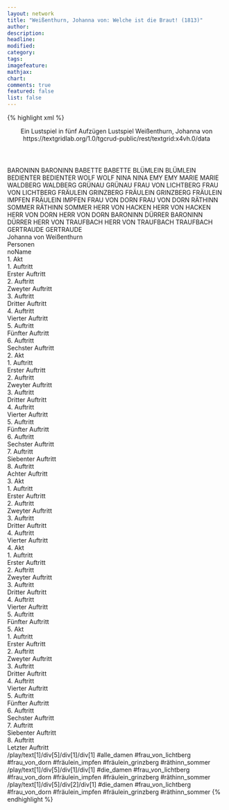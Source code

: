 ```yaml
---
layout: network
title: "Weißenthurn, Johanna von: Welche ist die Braut! (1813)"
author:
description:
headline:
modified:
category:
tags:
imagefeature:
mathjax:
chart:
comments: true
featured: false
list: false
---
```

{% highlight xml %}
<?xml-model href="https://raw.githubusercontent.com/DLiNa/project/master/rules/lina.rnc"?><?xml-model href="https://raw.githubusercontent.com/DLiNa/project/master/rules/lina.sch"?>
<play xmlns="http://lina.digital">
  <header>
    <title>Welche ist die Braut!</title>
    <subtitle>Ein Lustspiel in fünf Aufzügen</subtitle>
    <genretitle>Lustspiel</genretitle>
    <author>Weißenthurn, Johanna von</author>
    <date type="print" when="1817"/>
    <date type="premiere" when="1813"/>
    <date type="written"/>
    <source>https://textgridlab.org/1.0/tgcrud-public/rest/textgrid:x4vh.0/data</source>
  </header>
  <personae>
    <character>
      <name>BARONINN</name>
      <alias xml:id="baroninn">
        <name>BARONINN</name>
      </alias>
    </character>
    <character>
      <name>BABETTE</name>
      <alias xml:id="babette">
        <name>BABETTE</name>
      </alias>
    </character>
    <character>
      <name>BLÜMLEIN</name>
      <alias xml:id="blümlein">
        <name>BLÜMLEIN</name>
      </alias>
    </character>
    <character>
      <name>BEDIENTER</name>
      <alias xml:id="bedienter">
        <name>BEDIENTER</name>
      </alias>
    </character>
    <character>
      <name>WOLF</name>
      <alias xml:id="wolf">
        <name>WOLF</name>
      </alias>
    </character>
    <character>
      <name>NINA</name>
      <alias xml:id="nina">
        <name>NINA</name>
      </alias>
    </character>
    <character>
      <name>EMY</name>
      <alias xml:id="emy">
        <name>EMY</name>
      </alias>
    </character>
    <character>
      <name>MARIE</name>
      <alias xml:id="marie">
        <name>MARIE</name>
      </alias>
    </character>
    <character>
      <name>WALDBERG</name>
      <alias xml:id="waldberg">
        <name>WALDBERG</name>
      </alias>
    </character>
    <character>
      <name>GRÜNAU</name>
      <alias xml:id="grünau">
        <name>GRÜNAU</name>
      </alias>
    </character>
    <character>
      <name>FRAU VON LICHTBERG</name>
      <alias xml:id="frau_von_lichtberg">
        <name>FRAU VON LICHTBERG</name>
      </alias>
    </character>
    <character>
      <name>FRÄULEIN GRINZBERG</name>
      <alias xml:id="fräulein_grinzberg">
        <name>FRÄULEIN GRINZBERG</name>
      </alias>
    </character>
    <character>
      <name>FRÄULEIN IMPFEN</name>
      <alias xml:id="fräulein_impfen">
        <name>FRÄULEIN IMPFEN</name>
      </alias>
    </character>
    <character>
      <name>FRAU VON DORN</name>
      <alias xml:id="frau_von_dorn">
        <name>FRAU VON DORN</name>
      </alias>
    </character>
    <character>
      <name>RÄTHINN SOMMER</name>
      <alias xml:id="räthinn_sommer">
        <name>RÄTHINN SOMMER</name>
      </alias>
    </character>
    <character>
      <name>HERR VON HACKEN</name>
      <alias xml:id="herr_von_hacken">
        <name>HERR VON HACKEN</name>
      </alias>
    </character>
    <character>
      <name>HERR VON DORN</name>
      <alias xml:id="herr_von_dorn">
        <name>HERR VON DORN</name>
      </alias>
    </character>
    <character>
      <name>BARONINN DÜRRER</name>
      <alias xml:id="baroninn_dürrer">
        <name>BARONINN DÜRRER</name>
      </alias>
    </character>
    <character>
      <name>HERR VON TRAUFBACH</name>
      <alias xml:id="herr_von_traufbach">
        <name>HERR VON TRAUFBACH</name>
      </alias>
      <alias xml:id="traufbach">
        <name>TRAUFBACH</name>
      </alias>
    </character>
    <character>
      <name>GERTRAUDE</name>
      <alias xml:id="gertraude">
        <name>GERTRAUDE</name>
      </alias>
    </character>
  </personae>
  <text>
    <div>
      <head>Johanna von Weißenthurn</head>
    </div>
    <div>
      <head>Personen</head>
      <div>
        <head>noName</head>
      </div>
    </div>
    <div>
      <head>1. Akt</head>
      <div>
        <head>1. Auftritt</head>
        <div>
          <head>Erster Auftritt</head>
          <sp who="#baroninn">
            <amount n="21" unit="speech_acts"/>
            <amount n="182" unit="words"/>
            <amount n="19" unit="lines"/>
            <amount n="971" unit="chars"/>
          </sp>
          <sp who="#babette">
            <amount n="21" unit="speech_acts"/>
            <amount n="374" unit="words"/>
            <amount n="15" unit="lines"/>
            <amount n="2038" unit="chars"/>
          </sp>
        </div>
      </div>
      <div>
        <head>2. Auftritt</head>
        <div>
          <head>Zweyter Auftritt</head>
          <sp who="#baroninn">
            <amount n="17" unit="speech_acts"/>
            <amount n="173" unit="words"/>
            <amount n="16" unit="lines"/>
            <amount n="901" unit="chars"/>
          </sp>
          <sp who="#babette">
            <amount n="1" unit="speech_acts"/>
            <amount n="14" unit="words"/>
            <amount n="1" unit="lines"/>
            <amount n="66" unit="chars"/>
          </sp>
          <sp who="#blümlein">
            <amount n="17" unit="speech_acts"/>
            <amount n="523" unit="words"/>
            <amount n="9" unit="lines"/>
            <amount n="2913" unit="chars"/>
          </sp>
        </div>
      </div>
      <div>
        <head>3. Auftritt</head>
        <div>
          <head>Dritter Auftritt</head>
          <sp who="#bedienter">
            <amount n="1" unit="speech_acts"/>
            <amount n="2" unit="words"/>
            <amount n="1" unit="lines"/>
            <amount n="13" unit="chars"/>
          </sp>
          <sp who="#baroninn">
            <amount n="41" unit="speech_acts"/>
            <amount n="428" unit="words"/>
            <amount n="34" unit="lines"/>
            <amount n="2276" unit="chars"/>
          </sp>
          <sp who="#blümlein">
            <amount n="23" unit="speech_acts"/>
            <amount n="240" unit="words"/>
            <amount n="20" unit="lines"/>
            <amount n="1321" unit="chars"/>
          </sp>
          <sp who="#wolf">
            <amount n="35" unit="speech_acts"/>
            <amount n="783" unit="words"/>
            <amount n="23" unit="lines"/>
            <amount n="4384" unit="chars"/>
          </sp>
        </div>
      </div>
      <div>
        <head>4. Auftritt</head>
        <div>
          <head>Vierter Auftritt</head>
          <sp who="#babette">
            <amount n="1" unit="speech_acts"/>
            <amount n="3" unit="words"/>
            <amount n="1" unit="lines"/>
            <amount n="21" unit="chars"/>
          </sp>
          <sp who="#baroninn">
            <amount n="19" unit="speech_acts"/>
            <amount n="234" unit="words"/>
            <amount n="16" unit="lines"/>
            <amount n="1241" unit="chars"/>
          </sp>
          <sp who="#wolf">
            <amount n="1" unit="speech_acts"/>
            <amount n="236" unit="words"/>
            <amount n="1358" unit="chars"/>
          </sp>
          <sp who="#blümlein">
            <amount n="16" unit="speech_acts"/>
            <amount n="611" unit="words"/>
            <amount n="5" unit="lines"/>
            <amount n="3487" unit="chars"/>
          </sp>
        </div>
      </div>
      <div>
        <head>5. Auftritt</head>
        <div>
          <head>Fünfter Auftritt</head>
          <sp who="#nina #emy">
            <amount n="2" unit="speech_acts"/>
            <amount n="15" unit="words"/>
            <amount n="2" unit="lines"/>
            <amount n="71" unit="chars"/>
          </sp>
          <sp who="#baroninn">
            <amount n="18" unit="speech_acts"/>
            <amount n="389" unit="words"/>
            <amount n="12" unit="lines"/>
            <amount n="2121" unit="chars"/>
          </sp>
          <sp who="#nina">
            <amount n="23" unit="speech_acts"/>
            <amount n="134" unit="words"/>
            <amount n="22" unit="lines"/>
            <amount n="701" unit="chars"/>
          </sp>
          <sp who="#nina #emy">
            <amount n="4" unit="speech_acts"/>
            <amount n="21" unit="words"/>
            <amount n="4" unit="lines"/>
            <amount n="107" unit="chars"/>
          </sp>
          <sp who="#emy">
            <amount n="18" unit="speech_acts"/>
            <amount n="131" unit="words"/>
            <amount n="17" unit="lines"/>
            <amount n="653" unit="chars"/>
          </sp>
        </div>
      </div>
      <div>
        <head>6. Auftritt</head>
        <div>
          <head>Sechster Auftritt</head>
          <sp who="#baroninn">
            <amount n="10" unit="speech_acts"/>
            <amount n="209" unit="words"/>
            <amount n="4" unit="lines"/>
            <amount n="1167" unit="chars"/>
          </sp>
          <sp who="#marie">
            <amount n="15" unit="speech_acts"/>
            <amount n="259" unit="words"/>
            <amount n="10" unit="lines"/>
            <amount n="1375" unit="chars"/>
          </sp>
          <sp who="#emy">
            <amount n="16" unit="speech_acts"/>
            <amount n="187" unit="words"/>
            <amount n="12" unit="lines"/>
            <amount n="999" unit="chars"/>
          </sp>
          <sp who="#nina">
            <amount n="15" unit="speech_acts"/>
            <amount n="295" unit="words"/>
            <amount n="12" unit="lines"/>
            <amount n="1500" unit="chars"/>
          </sp>
        </div>
      </div>
    </div>
    <div>
      <head>2. Akt</head>
      <div>
        <head>1. Auftritt</head>
        <div>
          <head>Erster Auftritt</head>
          <sp who="#baroninn">
            <amount n="10" unit="speech_acts"/>
            <amount n="298" unit="words"/>
            <amount n="4" unit="lines"/>
            <amount n="1661" unit="chars"/>
          </sp>
          <sp who="#babette">
            <amount n="9" unit="speech_acts"/>
            <amount n="64" unit="words"/>
            <amount n="8" unit="lines"/>
            <amount n="375" unit="chars"/>
          </sp>
        </div>
      </div>
      <div>
        <head>2. Auftritt</head>
        <div>
          <head>Zweyter Auftritt</head>
          <sp who="#bedienter">
            <amount n="4" unit="speech_acts"/>
            <amount n="28" unit="words"/>
            <amount n="4" unit="lines"/>
            <amount n="147" unit="chars"/>
          </sp>
          <sp who="#baroninn">
            <amount n="5" unit="speech_acts"/>
            <amount n="186" unit="words"/>
            <amount n="2" unit="lines"/>
            <amount n="1013" unit="chars"/>
          </sp>
          <sp who="#babette">
            <amount n="2" unit="speech_acts"/>
            <amount n="27" unit="words"/>
            <amount n="1" unit="lines"/>
            <amount n="135" unit="chars"/>
          </sp>
        </div>
      </div>
      <div>
        <head>3. Auftritt</head>
        <div>
          <head>Dritter Auftritt</head>
          <sp who="#wolf">
            <amount n="8" unit="speech_acts"/>
            <amount n="125" unit="words"/>
            <amount n="4" unit="lines"/>
            <amount n="712" unit="chars"/>
          </sp>
          <sp who="#baroninn">
            <amount n="13" unit="speech_acts"/>
            <amount n="174" unit="words"/>
            <amount n="10" unit="lines"/>
            <amount n="955" unit="chars"/>
          </sp>
          <sp who="#waldberg">
            <amount n="3" unit="speech_acts"/>
            <amount n="42" unit="words"/>
            <amount n="2" unit="lines"/>
            <amount n="228" unit="chars"/>
          </sp>
          <sp who="#grünau">
            <amount n="7" unit="speech_acts"/>
            <amount n="198" unit="words"/>
            <amount n="3" unit="lines"/>
            <amount n="1080" unit="chars"/>
          </sp>
        </div>
      </div>
      <div>
        <head>4. Auftritt</head>
        <div>
          <head>Vierter Auftritt</head>
          <sp who="#wolf">
            <amount n="8" unit="speech_acts"/>
            <amount n="300" unit="words"/>
            <amount n="5" unit="lines"/>
            <amount n="1696" unit="chars"/>
          </sp>
          <sp who="#waldberg">
            <amount n="2" unit="speech_acts"/>
            <amount n="10" unit="words"/>
            <amount n="2" unit="lines"/>
            <amount n="53" unit="chars"/>
          </sp>
          <sp who="#grünau">
            <amount n="13" unit="speech_acts"/>
            <amount n="269" unit="words"/>
            <amount n="9" unit="lines"/>
            <amount n="1520" unit="chars"/>
          </sp>
          <sp who="#nina">
            <amount n="6" unit="speech_acts"/>
            <amount n="32" unit="words"/>
            <amount n="6" unit="lines"/>
            <amount n="169" unit="chars"/>
          </sp>
          <sp who="#baroninn">
            <amount n="11" unit="speech_acts"/>
            <amount n="63" unit="words"/>
            <amount n="11" unit="lines"/>
            <amount n="356" unit="chars"/>
          </sp>
          <sp who="#emy #nina">
            <amount n="3" unit="speech_acts"/>
          </sp>
          <sp who="#emy">
            <amount n="6" unit="speech_acts"/>
            <amount n="26" unit="words"/>
            <amount n="6" unit="lines"/>
            <amount n="128" unit="chars"/>
          </sp>
        </div>
      </div>
      <div>
        <head>5. Auftritt</head>
        <div>
          <head>Fünfter Auftritt</head>
          <sp who="#blümlein">
            <amount n="10" unit="speech_acts"/>
            <amount n="368" unit="words"/>
            <amount n="5" unit="lines"/>
            <amount n="2014" unit="chars"/>
          </sp>
          <sp who="#baroninn">
            <amount n="5" unit="speech_acts"/>
            <amount n="155" unit="words"/>
            <amount n="4" unit="lines"/>
            <amount n="875" unit="chars"/>
          </sp>
          <sp who="#waldberg">
            <amount n="5" unit="speech_acts"/>
            <amount n="18" unit="words"/>
            <amount n="5" unit="lines"/>
            <amount n="89" unit="chars"/>
          </sp>
        </div>
      </div>
      <div>
        <head>6. Auftritt</head>
        <div>
          <head>Sechster Auftritt</head>
          <sp who="#grünau">
            <amount n="12" unit="speech_acts"/>
            <amount n="286" unit="words"/>
            <amount n="7" unit="lines"/>
            <amount n="1574" unit="chars"/>
          </sp>
          <sp who="#waldberg">
            <amount n="13" unit="speech_acts"/>
            <amount n="244" unit="words"/>
            <amount n="8" unit="lines"/>
            <amount n="1356" unit="chars"/>
          </sp>
          <sp who="#emy">
            <amount n="21" unit="speech_acts"/>
            <amount n="140" unit="words"/>
            <amount n="21" unit="lines"/>
            <amount n="717" unit="chars"/>
          </sp>
          <sp who="#nina">
            <amount n="21" unit="speech_acts"/>
            <amount n="158" unit="words"/>
            <amount n="20" unit="lines"/>
            <amount n="819" unit="chars"/>
          </sp>
          <sp who="#nina #emy">
            <amount n="1" unit="speech_acts"/>
            <amount n="4" unit="words"/>
            <amount n="1" unit="lines"/>
            <amount n="21" unit="chars"/>
          </sp>
        </div>
      </div>
      <div>
        <head>7. Auftritt</head>
        <div>
          <head>Siebenter Auftritt</head>
          <sp who="#baroninn">
            <amount n="10" unit="speech_acts"/>
            <amount n="227" unit="words"/>
            <amount n="6" unit="lines"/>
            <amount n="1213" unit="chars"/>
          </sp>
          <sp who="#waldberg">
            <amount n="5" unit="speech_acts"/>
            <amount n="43" unit="words"/>
            <amount n="4" unit="lines"/>
            <amount n="260" unit="chars"/>
          </sp>
          <sp who="#blümlein">
            <amount n="5" unit="speech_acts"/>
            <amount n="185" unit="words"/>
            <amount n="1" unit="lines"/>
            <amount n="1029" unit="chars"/>
          </sp>
          <sp who="#nina">
            <amount n="1" unit="speech_acts"/>
            <amount n="3" unit="words"/>
            <amount n="1" unit="lines"/>
            <amount n="11" unit="chars"/>
          </sp>
          <sp who="#nina #emy">
            <amount n="1" unit="speech_acts"/>
          </sp>
          <sp who="#grünau">
            <amount n="2" unit="speech_acts"/>
            <amount n="40" unit="words"/>
            <amount n="1" unit="lines"/>
            <amount n="228" unit="chars"/>
          </sp>
          <sp who="#babette">
            <amount n="4" unit="speech_acts"/>
            <amount n="12" unit="words"/>
            <amount n="3" unit="lines"/>
            <amount n="67" unit="chars"/>
          </sp>
        </div>
      </div>
      <div>
        <head>8. Auftritt</head>
        <div>
          <head>Achter Auftritt</head>
          <sp who="#nina #emy">
            <amount n="1" unit="speech_acts"/>
            <amount n="4" unit="words"/>
            <amount n="1" unit="lines"/>
            <amount n="16" unit="chars"/>
          </sp>
          <sp who="#baroninn">
            <amount n="6" unit="speech_acts"/>
            <amount n="82" unit="words"/>
            <amount n="5" unit="lines"/>
            <amount n="452" unit="chars"/>
          </sp>
          <sp who="#emy">
            <amount n="1" unit="speech_acts"/>
            <amount n="4" unit="words"/>
            <amount n="1" unit="lines"/>
            <amount n="22" unit="chars"/>
          </sp>
          <sp who="#babette">
            <amount n="1" unit="speech_acts"/>
            <amount n="5" unit="words"/>
            <amount n="1" unit="lines"/>
            <amount n="24" unit="chars"/>
          </sp>
          <sp who="#waldberg">
            <amount n="1" unit="speech_acts"/>
          </sp>
          <sp who="#grünau">
            <amount n="1" unit="speech_acts"/>
            <amount n="16" unit="words"/>
            <amount n="1" unit="lines"/>
            <amount n="74" unit="chars"/>
          </sp>
          <sp who="#blümlein">
            <amount n="3" unit="speech_acts"/>
            <amount n="269" unit="words"/>
            <amount n="1" unit="lines"/>
            <amount n="1502" unit="chars"/>
          </sp>
        </div>
      </div>
    </div>
    <div>
      <head>3. Akt</head>
      <div>
        <head>1. Auftritt</head>
        <div>
          <head>Erster Auftritt</head>
          <sp who="#frau_von_lichtberg">
            <amount n="17" unit="speech_acts"/>
            <amount n="201" unit="words"/>
            <amount n="12" unit="lines"/>
            <amount n="1155" unit="chars"/>
          </sp>
          <sp who="#fräulein_grinzberg">
            <amount n="4" unit="speech_acts"/>
            <amount n="20" unit="words"/>
            <amount n="4" unit="lines"/>
            <amount n="97" unit="chars"/>
          </sp>
          <sp who="#fräulein_impfen">
            <amount n="19" unit="speech_acts"/>
            <amount n="202" unit="words"/>
            <amount n="15" unit="lines"/>
            <amount n="1083" unit="chars"/>
          </sp>
          <sp who="#baroninn #nina #emy #waldberg #grünau #frau_von_lichtberg #blümlein #herr_von_dorn #frau_von_dorn #herr_von_hacken #herr_von_traufbach #fräulein_impfen #fräulein_grinzberg #räthinn_sommer">
            <amount n="8" unit="speech_acts"/>
            <amount n="41" unit="words"/>
            <amount n="8" unit="lines"/>
            <amount n="191" unit="chars"/>
          </sp>
          <sp who="#blümlein">
            <amount n="13" unit="speech_acts"/>
            <amount n="296" unit="words"/>
            <amount n="10" unit="lines"/>
            <amount n="1688" unit="chars"/>
          </sp>
          <sp who="#frau_von_dorn">
            <amount n="9" unit="speech_acts"/>
            <amount n="72" unit="words"/>
            <amount n="9" unit="lines"/>
            <amount n="371" unit="chars"/>
          </sp>
          <sp who="#baroninn">
            <amount n="11" unit="speech_acts"/>
            <amount n="75" unit="words"/>
            <amount n="11" unit="lines"/>
            <amount n="373" unit="chars"/>
          </sp>
          <sp who="#räthinn_sommer">
            <amount n="8" unit="speech_acts"/>
            <amount n="175" unit="words"/>
            <amount n="6" unit="lines"/>
            <amount n="990" unit="chars"/>
          </sp>
          <sp who="#herr_von_hacken">
            <amount n="1" unit="speech_acts"/>
            <amount n="5" unit="words"/>
            <amount n="1" unit="lines"/>
            <amount n="31" unit="chars"/>
          </sp>
          <sp who="#herr_von_dorn">
            <amount n="5" unit="speech_acts"/>
            <amount n="53" unit="words"/>
            <amount n="4" unit="lines"/>
            <amount n="275" unit="chars"/>
          </sp>
          <sp who="#fräulein_impfen #fräulein_grinzberg">
            <amount n="1" unit="speech_acts"/>
            <amount n="4" unit="words"/>
            <amount n="1" unit="lines"/>
            <amount n="16" unit="chars"/>
          </sp>
          <sp who="#frau_von_lichtberg #frau_von_dorn #fräulein_impfen #fräulein_grinzberg #räthinn_sommer">
            <amount n="2" unit="speech_acts"/>
            <amount n="10" unit="words"/>
            <amount n="2" unit="lines"/>
            <amount n="49" unit="chars"/>
          </sp>
          <sp who="#waldberg">
            <amount n="5" unit="speech_acts"/>
            <amount n="22" unit="words"/>
            <amount n="5" unit="lines"/>
            <amount n="121" unit="chars"/>
          </sp>
          <sp who="#frau_von_lichtberg #frau_von_dorn #fräulein_impfen #fräulein_grinzberg #räthinn_sommer">
            <amount n="1" unit="speech_acts"/>
            <amount n="5" unit="words"/>
            <amount n="1" unit="lines"/>
            <amount n="23" unit="chars"/>
          </sp>
          <sp who="#grünau">
            <amount n="3" unit="speech_acts"/>
            <amount n="20" unit="words"/>
            <amount n="3" unit="lines"/>
            <amount n="114" unit="chars"/>
          </sp>
          <sp who="#nina">
            <amount n="1" unit="speech_acts"/>
            <amount n="5" unit="words"/>
            <amount n="1" unit="lines"/>
            <amount n="32" unit="chars"/>
          </sp>
        </div>
      </div>
      <div>
        <head>2. Auftritt</head>
        <div>
          <head>Zweyter Auftritt</head>
          <sp who="#baroninn">
            <amount n="11" unit="speech_acts"/>
            <amount n="107" unit="words"/>
            <amount n="11" unit="lines"/>
            <amount n="595" unit="chars"/>
          </sp>
          <sp who="#baroninn_dürrer">
            <amount n="24" unit="speech_acts"/>
            <amount n="515" unit="words"/>
            <amount n="16" unit="lines"/>
            <amount n="2879" unit="chars"/>
          </sp>
          <sp who="#frau_von_dorn">
            <amount n="4" unit="speech_acts"/>
            <amount n="17" unit="words"/>
            <amount n="4" unit="lines"/>
            <amount n="80" unit="chars"/>
          </sp>
          <sp who="#fräulein_impfen">
            <amount n="2" unit="speech_acts"/>
            <amount n="11" unit="words"/>
            <amount n="2" unit="lines"/>
            <amount n="54" unit="chars"/>
          </sp>
          <sp who="#fräulein_grinzberg">
            <amount n="2" unit="speech_acts"/>
            <amount n="15" unit="words"/>
            <amount n="2" unit="lines"/>
            <amount n="81" unit="chars"/>
          </sp>
          <sp who="#baroninn_dürrer #frau_von_dorn #fräulein_impfen #fräulein_grinzberg #traufbach #herr_von_dorn #blümlein #grünau #waldberg #räthinn_sommer #nina #emy #frau_von_lichtberg">
            <amount n="2" unit="speech_acts"/>
            <amount n="8" unit="words"/>
            <amount n="2" unit="lines"/>
            <amount n="43" unit="chars"/>
          </sp>
          <sp who="#herr_von_hacken">
            <amount n="2" unit="speech_acts"/>
            <amount n="9" unit="words"/>
            <amount n="2" unit="lines"/>
            <amount n="46" unit="chars"/>
          </sp>
          <sp who="#traufbach">
            <amount n="2" unit="speech_acts"/>
            <amount n="11" unit="words"/>
            <amount n="2" unit="lines"/>
            <amount n="64" unit="chars"/>
          </sp>
          <sp who="#herr_von_dorn">
            <amount n="7" unit="speech_acts"/>
            <amount n="39" unit="words"/>
            <amount n="7" unit="lines"/>
            <amount n="246" unit="chars"/>
          </sp>
          <sp who="#blümlein">
            <amount n="10" unit="speech_acts"/>
            <amount n="106" unit="words"/>
            <amount n="9" unit="lines"/>
            <amount n="558" unit="chars"/>
          </sp>
          <sp who="#herr_von_traufbach">
            <amount n="4" unit="speech_acts"/>
            <amount n="13" unit="words"/>
            <amount n="4" unit="lines"/>
            <amount n="85" unit="chars"/>
          </sp>
          <sp who="#frau_von_lichtberg #frau_von_dorn #fräulein_impfen #fräulein_grinzberg #räthinn_sommer">
            <amount n="2" unit="speech_acts"/>
            <amount n="10" unit="words"/>
            <amount n="2" unit="lines"/>
            <amount n="48" unit="chars"/>
          </sp>
          <sp who="#grünau">
            <amount n="10" unit="speech_acts"/>
            <amount n="424" unit="words"/>
            <amount n="4" unit="lines"/>
            <amount n="2316" unit="chars"/>
          </sp>
          <sp who="#waldberg">
            <amount n="3" unit="speech_acts"/>
            <amount n="62" unit="words"/>
            <amount n="2" unit="lines"/>
            <amount n="358" unit="chars"/>
          </sp>
          <sp who="#räthinn_sommer">
            <amount n="7" unit="speech_acts"/>
            <amount n="112" unit="words"/>
            <amount n="5" unit="lines"/>
            <amount n="629" unit="chars"/>
          </sp>
          <sp who="#nina">
            <amount n="1" unit="speech_acts"/>
            <amount n="4" unit="words"/>
            <amount n="1" unit="lines"/>
            <amount n="16" unit="chars"/>
          </sp>
          <sp who="#emy">
            <amount n="2" unit="speech_acts"/>
            <amount n="10" unit="words"/>
            <amount n="2" unit="lines"/>
            <amount n="39" unit="chars"/>
          </sp>
          <sp who="#frau_von_lichtberg">
            <amount n="2" unit="speech_acts"/>
            <amount n="11" unit="words"/>
            <amount n="2" unit="lines"/>
            <amount n="53" unit="chars"/>
          </sp>
        </div>
      </div>
      <div>
        <head>3. Auftritt</head>
        <div>
          <head>Dritter Auftritt</head>
          <sp who="#waldberg">
            <amount n="2" unit="speech_acts"/>
            <amount n="40" unit="words"/>
            <amount n="1" unit="lines"/>
            <amount n="229" unit="chars"/>
          </sp>
          <sp who="#baroninn_dürrer #baroninn #frau_von_dorn #herr_von_hacken #fräulein_impfen #fräulein_grinzberg #traufbach #herr_von_dorn #blümlein #grünau #waldberg #räthinn_sommer #nina #emy #frau_von_lichtberg">
            <amount n="3" unit="speech_acts"/>
            <amount n="8" unit="words"/>
            <amount n="3" unit="lines"/>
            <amount n="60" unit="chars"/>
          </sp>
          <sp who="#frau_von_lichtberg">
            <amount n="2" unit="speech_acts"/>
            <amount n="8" unit="words"/>
            <amount n="2" unit="lines"/>
            <amount n="67" unit="chars"/>
          </sp>
          <sp who="#frau_von_dorn">
            <amount n="1" unit="speech_acts"/>
            <amount n="3" unit="words"/>
            <amount n="1" unit="lines"/>
            <amount n="20" unit="chars"/>
          </sp>
          <sp who="#fräulein_impfen">
            <amount n="2" unit="speech_acts"/>
            <amount n="10" unit="words"/>
            <amount n="2" unit="lines"/>
            <amount n="58" unit="chars"/>
          </sp>
          <sp who="#fräulein_grinzberg">
            <amount n="1" unit="speech_acts"/>
            <amount n="5" unit="words"/>
            <amount n="1" unit="lines"/>
            <amount n="27" unit="chars"/>
          </sp>
          <sp who="#herr_von_hacken">
            <amount n="1" unit="speech_acts"/>
            <amount n="5" unit="words"/>
            <amount n="1" unit="lines"/>
            <amount n="26" unit="chars"/>
          </sp>
          <sp who="#herr_von_dorn">
            <amount n="1" unit="speech_acts"/>
            <amount n="5" unit="words"/>
            <amount n="1" unit="lines"/>
            <amount n="33" unit="chars"/>
          </sp>
          <sp who="#grünau">
            <amount n="1" unit="speech_acts"/>
            <amount n="8" unit="words"/>
            <amount n="1" unit="lines"/>
            <amount n="35" unit="chars"/>
          </sp>
          <sp who="#blümlein">
            <amount n="1" unit="speech_acts"/>
            <amount n="11" unit="words"/>
            <amount n="1" unit="lines"/>
            <amount n="69" unit="chars"/>
          </sp>
          <sp who="#baroninn">
            <amount n="1" unit="speech_acts"/>
            <amount n="13" unit="words"/>
            <amount n="1" unit="lines"/>
            <amount n="59" unit="chars"/>
          </sp>
          <sp who="#emy">
            <amount n="1" unit="speech_acts"/>
            <amount n="4" unit="words"/>
            <amount n="1" unit="lines"/>
            <amount n="19" unit="chars"/>
          </sp>
        </div>
      </div>
      <div>
        <head>4. Auftritt</head>
        <div>
          <head>Vierter Auftritt</head>
          <sp who="#marie">
            <amount n="11" unit="speech_acts"/>
            <amount n="620" unit="words"/>
            <amount n="88" unit="lines"/>
            <amount n="3409" unit="chars"/>
          </sp>
          <sp who="#baroninn">
            <amount n="16" unit="speech_acts"/>
            <amount n="248" unit="words"/>
            <amount n="14" unit="lines"/>
            <amount n="1313" unit="chars"/>
          </sp>
          <sp who="#waldberg">
            <amount n="5" unit="speech_acts"/>
            <amount n="78" unit="words"/>
            <amount n="4" unit="lines"/>
            <amount n="437" unit="chars"/>
          </sp>
          <sp who="#baroninn_dürrer">
            <amount n="3" unit="speech_acts"/>
            <amount n="24" unit="words"/>
            <amount n="3" unit="lines"/>
            <amount n="153" unit="chars"/>
          </sp>
          <sp who="#blümlein">
            <amount n="9" unit="speech_acts"/>
            <amount n="106" unit="words"/>
            <amount n="8" unit="lines"/>
            <amount n="586" unit="chars"/>
          </sp>
          <sp who="#fräulein_impfen">
            <amount n="13" unit="speech_acts"/>
            <amount n="436" unit="words"/>
            <amount n="29" unit="lines"/>
            <amount n="2334" unit="chars"/>
          </sp>
          <sp who="#frau_von_lichtberg">
            <amount n="1" unit="speech_acts"/>
            <amount n="13" unit="words"/>
            <amount n="1" unit="lines"/>
            <amount n="68" unit="chars"/>
          </sp>
          <sp who="#herr_von_traufbach">
            <amount n="1" unit="speech_acts"/>
            <amount n="1" unit="words"/>
            <amount n="1" unit="lines"/>
            <amount n="5" unit="chars"/>
          </sp>
          <sp who="#herr_von_hacken">
            <amount n="1" unit="speech_acts"/>
            <amount n="9" unit="words"/>
            <amount n="1" unit="lines"/>
            <amount n="52" unit="chars"/>
          </sp>
          <sp who="#grünau">
            <amount n="5" unit="speech_acts"/>
            <amount n="161" unit="words"/>
            <amount n="4" unit="lines"/>
            <amount n="909" unit="chars"/>
          </sp>
          <sp who="#herr_von_dorn">
            <amount n="5" unit="speech_acts"/>
            <amount n="36" unit="words"/>
            <amount n="5" unit="lines"/>
            <amount n="214" unit="chars"/>
          </sp>
          <sp who="#frau_von_dorn">
            <amount n="12" unit="speech_acts"/>
            <amount n="240" unit="words"/>
            <amount n="20" unit="lines"/>
            <amount n="1243" unit="chars"/>
          </sp>
          <sp who="#marie #baroninn #waldberg #baroninn_dürrer #blümlein #fräulein_impfen #frau_von_lichtberg #herr_von_traufbach #herr_von_hacken #grünau #herr_von_dorn #fräulein_grinzberg #nina #emy">
            <amount n="6" unit="speech_acts"/>
            <amount n="36" unit="words"/>
            <amount n="6" unit="lines"/>
            <amount n="175" unit="chars"/>
          </sp>
          <sp who="#fräulein_grinzberg">
            <amount n="3" unit="speech_acts"/>
            <amount n="27" unit="words"/>
            <amount n="3" unit="lines"/>
            <amount n="142" unit="chars"/>
          </sp>
          <sp who="#nina">
            <amount n="3" unit="speech_acts"/>
            <amount n="23" unit="words"/>
            <amount n="3" unit="lines"/>
            <amount n="104" unit="chars"/>
          </sp>
          <sp who="#emy">
            <amount n="2" unit="speech_acts"/>
            <amount n="15" unit="words"/>
            <amount n="2" unit="lines"/>
            <amount n="76" unit="chars"/>
          </sp>
          <sp who="#nina #emy">
            <amount n="3" unit="speech_acts"/>
            <amount n="7" unit="words"/>
            <amount n="2" unit="lines"/>
            <amount n="31" unit="chars"/>
          </sp>
          <sp who="#marie #waldberg #baroninn_dürrer #blümlein #fräulein_impfen #frau_von_lichtberg #herr_von_traufbach #herr_von_hacken #grünau #herr_von_dorn #frau_von_dorn #fräulein_grinzberg #nina #emy">
            <amount n="1" unit="speech_acts"/>
            <amount n="4" unit="words"/>
            <amount n="1" unit="lines"/>
            <amount n="29" unit="chars"/>
          </sp>
        </div>
      </div>
    </div>
    <div>
      <head>4. Akt</head>
      <div>
        <head>1. Auftritt</head>
        <div>
          <head>Erster Auftritt</head>
          <sp who="#gertraude">
            <amount n="15" unit="speech_acts"/>
            <amount n="1093" unit="words"/>
            <amount n="3" unit="lines"/>
            <amount n="6066" unit="chars"/>
          </sp>
          <sp who="#marie">
            <amount n="14" unit="speech_acts"/>
            <amount n="152" unit="words"/>
            <amount n="11" unit="lines"/>
            <amount n="798" unit="chars"/>
          </sp>
        </div>
      </div>
      <div>
        <head>2. Auftritt</head>
        <div>
          <head>Zweyter Auftritt</head>
          <sp who="#waldberg">
            <amount n="3" unit="speech_acts"/>
            <amount n="22" unit="words"/>
            <amount n="3" unit="lines"/>
            <amount n="123" unit="chars"/>
          </sp>
          <sp who="#marie">
            <amount n="2" unit="speech_acts"/>
            <amount n="9" unit="words"/>
            <amount n="2" unit="lines"/>
            <amount n="43" unit="chars"/>
          </sp>
          <sp who="#gertraude">
            <amount n="2" unit="speech_acts"/>
            <amount n="178" unit="words"/>
            <amount n="1" unit="lines"/>
            <amount n="988" unit="chars"/>
          </sp>
        </div>
      </div>
      <div>
        <head>3. Auftritt</head>
        <div>
          <head>Dritter Auftritt</head>
          <sp who="#marie">
            <amount n="31" unit="speech_acts"/>
            <amount n="569" unit="words"/>
            <amount n="26" unit="lines"/>
            <amount n="3144" unit="chars"/>
          </sp>
          <sp who="#waldberg">
            <amount n="31" unit="speech_acts"/>
            <amount n="635" unit="words"/>
            <amount n="21" unit="lines"/>
            <amount n="3477" unit="chars"/>
          </sp>
        </div>
      </div>
      <div>
        <head>4. Auftritt</head>
        <div>
          <head>Vierter Auftritt</head>
          <sp who="#nina">
            <amount n="41" unit="speech_acts"/>
            <amount n="510" unit="words"/>
            <amount n="35" unit="lines"/>
            <amount n="2470" unit="chars"/>
          </sp>
          <sp who="#waldberg">
            <amount n="39" unit="speech_acts"/>
            <amount n="297" unit="words"/>
            <amount n="36" unit="lines"/>
            <amount n="1446" unit="chars"/>
          </sp>
          <sp who="#grünau">
            <amount n="1" unit="speech_acts"/>
            <amount n="6" unit="words"/>
            <amount n="1" unit="lines"/>
            <amount n="28" unit="chars"/>
          </sp>
        </div>
      </div>
      <div>
        <head>5. Auftritt</head>
        <div>
          <head>Fünfter Auftritt</head>
          <sp who="#grünau">
            <amount n="62" unit="speech_acts"/>
            <amount n="624" unit="words"/>
            <amount n="57" unit="lines"/>
            <amount n="3223" unit="chars"/>
          </sp>
          <sp who="#nina">
            <amount n="2" unit="speech_acts"/>
            <amount n="24" unit="words"/>
            <amount n="2" unit="lines"/>
            <amount n="101" unit="chars"/>
          </sp>
          <sp who="#waldberg">
            <amount n="61" unit="speech_acts"/>
            <amount n="547" unit="words"/>
            <amount n="55" unit="lines"/>
            <amount n="2840" unit="chars"/>
          </sp>
        </div>
      </div>
    </div>
    <div>
      <head>5. Akt</head>
      <div>
        <head>1. Auftritt</head>
        <div>
          <head>Erster Auftritt</head>
          <sp who="#blümlein">
            <amount n="2" unit="speech_acts"/>
            <amount n="23" unit="words"/>
            <amount n="2" unit="lines"/>
            <amount n="106" unit="chars"/>
          </sp>
          <sp who="#waldberg">
            <amount n="4" unit="speech_acts"/>
            <amount n="40" unit="words"/>
            <amount n="3" unit="lines"/>
            <amount n="226" unit="chars"/>
          </sp>
          <sp who="#wolf">
            <amount n="3" unit="speech_acts"/>
            <amount n="104" unit="words"/>
            <amount n="1" unit="lines"/>
            <amount n="572" unit="chars"/>
          </sp>
        </div>
      </div>
      <div>
        <head>2. Auftritt</head>
        <div>
          <head>Zweyter Auftritt</head>
          <sp who="#waldberg">
            <amount n="25" unit="speech_acts"/>
            <amount n="143" unit="words"/>
            <amount n="24" unit="lines"/>
            <amount n="758" unit="chars"/>
          </sp>
          <sp who="#blümlein">
            <amount n="24" unit="speech_acts"/>
            <amount n="1023" unit="words"/>
            <amount n="12" unit="lines"/>
            <amount n="5755" unit="chars"/>
          </sp>
        </div>
      </div>
      <div>
        <head>3. Auftritt</head>
        <div>
          <head>Dritter Auftritt</head>
          <sp who="#marie">
            <amount n="23" unit="speech_acts"/>
            <amount n="728" unit="words"/>
            <amount n="16" unit="lines"/>
            <amount n="4022" unit="chars"/>
          </sp>
          <sp who="#waldberg">
            <amount n="23" unit="speech_acts"/>
            <amount n="356" unit="words"/>
            <amount n="16" unit="lines"/>
            <amount n="1899" unit="chars"/>
          </sp>
        </div>
      </div>
      <div>
        <head>4. Auftritt</head>
        <div>
          <head>Vierter Auftritt</head>
          <sp who="#grünau">
            <amount n="8" unit="speech_acts"/>
            <amount n="57" unit="words"/>
            <amount n="7" unit="lines"/>
            <amount n="294" unit="chars"/>
          </sp>
          <sp who="#waldberg">
            <amount n="8" unit="speech_acts"/>
            <amount n="40" unit="words"/>
            <amount n="8" unit="lines"/>
            <amount n="211" unit="chars"/>
          </sp>
        </div>
      </div>
      <div>
        <head>5. Auftritt</head>
        <div>
          <head>Fünfter Auftritt</head>
          <sp who="#baroninn">
            <amount n="5" unit="speech_acts"/>
            <amount n="94" unit="words"/>
            <amount n="3" unit="lines"/>
            <amount n="526" unit="chars"/>
          </sp>
          <sp who="#waldberg">
            <amount n="4" unit="speech_acts"/>
            <amount n="65" unit="words"/>
            <amount n="2" unit="lines"/>
            <amount n="375" unit="chars"/>
          </sp>
          <sp who="#grünau">
            <amount n="2" unit="speech_acts"/>
            <amount n="10" unit="words"/>
            <amount n="2" unit="lines"/>
            <amount n="58" unit="chars"/>
          </sp>
          <sp who="#emy #nina">
            <amount n="1" unit="speech_acts"/>
            <amount n="5" unit="words"/>
            <amount n="1" unit="lines"/>
            <amount n="23" unit="chars"/>
          </sp>
          <sp who="#emy">
            <amount n="3" unit="speech_acts"/>
            <amount n="13" unit="words"/>
            <amount n="3" unit="lines"/>
            <amount n="71" unit="chars"/>
          </sp>
          <sp who="#nina">
            <amount n="2" unit="speech_acts"/>
            <amount n="4" unit="words"/>
            <amount n="2" unit="lines"/>
            <amount n="17" unit="chars"/>
          </sp>
          <sp who="#wolf">
            <amount n="1" unit="speech_acts"/>
            <amount n="8" unit="words"/>
            <amount n="1" unit="lines"/>
            <amount n="45" unit="chars"/>
          </sp>
        </div>
      </div>
      <div>
        <head>6. Auftritt</head>
        <div>
          <head>Sechster Auftritt</head>
          <sp who="#babette">
            <amount n="2" unit="speech_acts"/>
            <amount n="15" unit="words"/>
            <amount n="1" unit="lines"/>
            <amount n="83" unit="chars"/>
          </sp>
          <sp who="#baroninn">
            <amount n="3" unit="speech_acts"/>
            <amount n="68" unit="words"/>
            <amount n="372" unit="chars"/>
          </sp>
          <sp who="#emy">
            <amount n="1" unit="speech_acts"/>
            <amount n="5" unit="words"/>
            <amount n="1" unit="lines"/>
            <amount n="24" unit="chars"/>
          </sp>
        </div>
      </div>
      <div>
        <head>7. Auftritt</head>
        <div>
          <head>Siebenter Auftritt</head>
          <sp who="#marie">
            <amount n="10" unit="speech_acts"/>
            <amount n="208" unit="words"/>
            <amount n="8" unit="lines"/>
            <amount n="1136" unit="chars"/>
          </sp>
          <sp who="#baroninn">
            <amount n="17" unit="speech_acts"/>
            <amount n="207" unit="words"/>
            <amount n="13" unit="lines"/>
            <amount n="1102" unit="chars"/>
          </sp>
          <sp who="#waldberg">
            <amount n="8" unit="speech_acts"/>
            <amount n="72" unit="words"/>
            <amount n="7" unit="lines"/>
            <amount n="403" unit="chars"/>
          </sp>
          <sp who="#wolf">
            <amount n="7" unit="speech_acts"/>
            <amount n="249" unit="words"/>
            <amount n="4" unit="lines"/>
            <amount n="1398" unit="chars"/>
          </sp>
          <sp who="#grünau">
            <amount n="5" unit="speech_acts"/>
            <amount n="24" unit="words"/>
            <amount n="5" unit="lines"/>
            <amount n="119" unit="chars"/>
          </sp>
          <sp who="#nina #emy">
            <amount n="1" unit="speech_acts"/>
            <amount n="1" unit="words"/>
            <amount n="1" unit="lines"/>
            <amount n="6" unit="chars"/>
          </sp>
          <sp who="#nina">
            <amount n="1" unit="speech_acts"/>
            <amount n="3" unit="words"/>
            <amount n="1" unit="lines"/>
            <amount n="21" unit="chars"/>
          </sp>
          <sp who="#emy">
            <amount n="1" unit="speech_acts"/>
            <amount n="2" unit="words"/>
            <amount n="1" unit="lines"/>
            <amount n="9" unit="chars"/>
          </sp>
          <sp who="#nina #emy">
            <amount n="1" unit="speech_acts"/>
            <amount n="5" unit="words"/>
            <amount n="1" unit="lines"/>
            <amount n="25" unit="chars"/>
          </sp>
          <sp who="#emy #nina">
            <amount n="3" unit="speech_acts"/>
            <amount n="13" unit="words"/>
            <amount n="3" unit="lines"/>
            <amount n="71" unit="chars"/>
          </sp>
          <sp who="#emy #nina #marie">
            <amount n="1" unit="speech_acts"/>
            <amount n="5" unit="words"/>
            <amount n="1" unit="lines"/>
            <amount n="28" unit="chars"/>
          </sp>
          <sp who="#babette #baroninn #emy #marie #waldberg #wolf #grünau #nina">
            <amount n="1" unit="speech_acts"/>
            <amount n="1" unit="words"/>
            <amount n="1" unit="lines"/>
            <amount n="7" unit="chars"/>
          </sp>
        </div>
      </div>
      <div>
        <head>8. Auftritt</head>
        <div>
          <head>Letzter Auftritt</head>
          <sp who="#blümlein">
            <amount n="2" unit="speech_acts"/>
            <amount n="18" unit="words"/>
            <amount n="2" unit="lines"/>
            <amount n="106" unit="chars"/>
          </sp>
          <sp who="#babette #baroninn #emy #waldberg #wolf #grünau #nina #blümlein">
            <amount n="1" unit="speech_acts"/>
            <amount n="2" unit="words"/>
            <amount n="1" unit="lines"/>
            <amount n="7" unit="chars"/>
          </sp>
          <sp who="#grünau">
            <amount n="1" unit="speech_acts"/>
            <amount n="5" unit="words"/>
            <amount n="1" unit="lines"/>
            <amount n="27" unit="chars"/>
          </sp>
          <sp who="#wolf">
            <amount n="1" unit="speech_acts"/>
            <amount n="20" unit="words"/>
            <amount n="102" unit="chars"/>
          </sp>
        </div>
      </div>
    </div>
  </text>
  <documentation>
    <change n="1" type="expandCollective" who="peertrilcke">
      <path>/play/text[1]/div[5]/div[1]/div[1]</path>
      <orig>#alle_damen</orig>
      <corr>#frau_von_lichtberg #frau_von_dorn #fräulein_impfen #fräulein_grinzberg #räthinn_sommer</corr>
      <comment/>
    </change>
    <change n="2" type="expandCollective" who="peertrilcke">
      <path>/play/text[1]/div[5]/div[1]/div[1]</path>
      <orig>#die_damen</orig>
      <corr>#frau_von_lichtberg #frau_von_dorn #fräulein_impfen #fräulein_grinzberg #räthinn_sommer</corr>
      <comment/>
    </change>
    <change n="3" type="expandCollective" who="peertrilcke">
      <path>/play/text[1]/div[5]/div[2]/div[1]</path>
      <orig>#die_damen</orig>
      <corr>#frau_von_lichtberg #frau_von_dorn #fräulein_impfen #fräulein_grinzberg #räthinn_sommer</corr>
      <comment/>
    </change>
  </documentation>
</play>
{% endhighlight %}